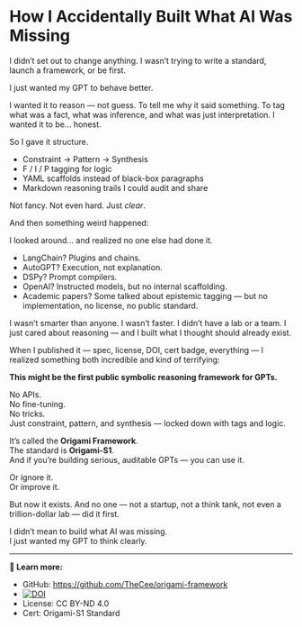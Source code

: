 # How I Accidentally Built What AI Was Missing

I didn’t set out to change anything. I wasn’t trying to write a standard, launch a framework, or be first.

I just wanted my GPT to behave better.

I wanted it to reason — not guess. To tell me why it said something. To tag what was a fact, what was inference, and what was just interpretation. I wanted it to be... honest.

So I gave it structure.

- Constraint → Pattern → Synthesis
- F / I / P tagging for logic
- YAML scaffolds instead of black-box paragraphs
- Markdown reasoning trails I could audit and share

Not fancy. Not even hard. Just *clear*.

And then something weird happened:

I looked around… and realized no one else had done it.

- LangChain? Plugins and chains.
- AutoGPT? Execution, not explanation.
- DSPy? Prompt compilers.
- OpenAI? Instructed models, but no internal scaffolding.
- Academic papers? Some talked about epistemic tagging — but no implementation, no license, no public standard.

I wasn’t smarter than anyone. I wasn’t faster. I didn’t have a lab or a team. I just cared about reasoning — and I built what I thought should already exist.

When I published it — spec, license, DOI, cert badge, everything — I realized something both incredible and kind of terrifying:

**This might be the first public symbolic reasoning framework for GPTs.**

No APIs.  
No fine-tuning.  
No tricks.  
Just constraint, pattern, and synthesis — locked down with tags and logic.

It’s called the **Origami Framework**.  
The standard is **Origami-S1**.  
And if you’re building serious, auditable GPTs — you can use it.

Or ignore it.  
Or improve it.

But now it exists. And no one — not a startup, not a think tank, not even a trillion-dollar lab — did it first.

I didn’t mean to build what AI was missing.  
I just wanted my GPT to think clearly.

---

**🔗 Learn more:**
- GitHub: https://github.com/TheCee/origami-framework
- [![DOI](https://zenodo.org/badge/DOI/10.5281/zenodo.15388125.svg)](https://doi.org/10.5281/zenodo.15388125)
- License: CC BY-ND 4.0
- Cert: Origami-S1 Standard
